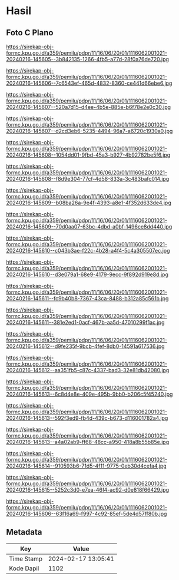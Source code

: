 # Hasil

## Foto C Plano

https://sirekap-obj-formc.kpu.go.id/a359/pemilu/pdpr/11/16/06/20/01/1116062001021-20240216-145605--3b842135-1266-4fb5-a77d-28f0a76de720.jpg

https://sirekap-obj-formc.kpu.go.id/a359/pemilu/pdpr/11/16/06/20/01/1116062001021-20240216-145606--7c6543ef-465d-4832-8360-ce441d66ebe6.jpg

https://sirekap-obj-formc.kpu.go.id/a359/pemilu/pdpr/11/16/06/20/01/1116062001021-20240216-145607--520a7d15-d4ee-4b5e-885e-b6f78e2e0c30.jpg

https://sirekap-obj-formc.kpu.go.id/a359/pemilu/pdpr/11/16/06/20/01/1116062001021-20240216-145607--d2cd3eb6-5235-4494-96a7-a6720c1930a0.jpg

https://sirekap-obj-formc.kpu.go.id/a359/pemilu/pdpr/11/16/06/20/01/1116062001021-20240216-145608--1054dd01-9fbd-45a3-b927-4b92782be5f6.jpg

https://sirekap-obj-formc.kpu.go.id/a359/pemilu/pdpr/11/16/06/20/01/1116062001021-20240216-145608--f8d9e304-77cf-4d58-833a-3c483bafc014.jpg

https://sirekap-obj-formc.kpu.go.id/a359/pemilu/pdpr/11/16/06/20/01/1116062001021-20240216-145609--b08ba26a-9e4f-4393-a8e1-4f352d633de4.jpg

https://sirekap-obj-formc.kpu.go.id/a359/pemilu/pdpr/11/16/06/20/01/1116062001021-20240216-145609--70d0aa07-63bc-4dbd-a0bf-1496ce8dd440.jpg

https://sirekap-obj-formc.kpu.go.id/a359/pemilu/pdpr/11/16/06/20/01/1116062001021-20240216-145610--c043b3ae-f22c-4b28-a4f4-5c4a305507ec.jpg

https://sirekap-obj-formc.kpu.go.id/a359/pemilu/pdpr/11/16/06/20/01/1116062001021-20240216-145610--d3e079a1-68e9-4179-9ecc-9f892d919e8d.jpg

https://sirekap-obj-formc.kpu.go.id/a359/pemilu/pdpr/11/16/06/20/01/1116062001021-20240216-145611--fc9b40b8-7367-43ca-8488-b312a85c561b.jpg

https://sirekap-obj-formc.kpu.go.id/a359/pemilu/pdpr/11/16/06/20/01/1116062001021-20240216-145611--381e2ed1-0acf-467b-aa5d-47010299f1ac.jpg

https://sirekap-obj-formc.kpu.go.id/a359/pemilu/pdpr/11/16/06/20/01/1116062001021-20240216-145612--d9fe235f-9bcb-4fef-8db0-14591a617536.jpg

https://sirekap-obj-formc.kpu.go.id/a359/pemilu/pdpr/11/16/06/20/01/1116062001021-20240216-145612--aa351fb5-c87c-4337-bad3-32e81db42080.jpg

https://sirekap-obj-formc.kpu.go.id/a359/pemilu/pdpr/11/16/06/20/01/1116062001021-20240216-145613--6c8d4e8e-409e-495b-9bb0-b206c5f45240.jpg

https://sirekap-obj-formc.kpu.go.id/a359/pemilu/pdpr/11/16/06/20/01/1116062001021-20240216-145613--592f3ed9-fb4d-439c-b673-d116001782a4.jpg

https://sirekap-obj-formc.kpu.go.id/a359/pemilu/pdpr/11/16/06/20/01/1116062001021-20240216-145613--a4a02ab9-ff68-48cc-a950-418a8b55b85e.jpg

https://sirekap-obj-formc.kpu.go.id/a359/pemilu/pdpr/11/16/06/20/01/1116062001021-20240216-145614--910593b6-71d5-4f11-9775-0eb30d4cefa4.jpg

https://sirekap-obj-formc.kpu.go.id/a359/pemilu/pdpr/11/16/06/20/01/1116062001021-20240216-145615--5252c3d0-e7ea-46f4-ac92-d0e818f66429.jpg

https://sirekap-obj-formc.kpu.go.id/a359/pemilu/pdpr/11/16/06/20/01/1116062001021-20240216-145606--63f16a69-f997-4c92-85ef-5de4d57ff80b.jpg


## Metadata

| Key        | Value               |
| ---------- | ------------------- |
| Time Stamp | 2024-02-17 13:05:41 |
| Kode Dapil | 1102                |



